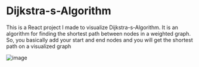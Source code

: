 # Dijkstra-s-Algorithm

This is a React project I made to visualize Dijkstra-s-Algorithm. It is an algorithm for finding the shortest path between nodes in a weighted graph. So, you basically add your start and end nodes and you will get the shortest path on a visualized
graph

![image](https://github.com/Danieldotcomcoder/Dijkstra-s-Algorithm/assets/87448628/5383f073-80c2-475d-90ef-6a7a02783e65)

